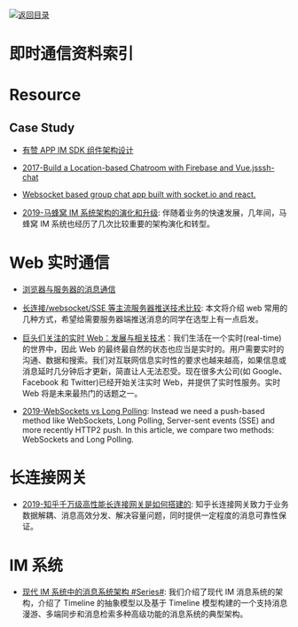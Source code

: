 [![返回目录](https://user-images.githubusercontent.com/5803001/38079637-ff0abcf0-3371-11e8-9b76-ad651620afc7.jpg)](https://github.com/wx-chevalier/Awesome-Lists)

# 即时通信资料索引

# Resource

## Case Study

- [有赞 APP IM SDK 组件架构设计](http://tech.youzan.com/you-zan-im-sdk-ke-hu-duan-she-ji/)

- [2017-Build a Location-based Chatroom with Firebase and Vue.js](https://parg.co/bLH)[ssh-chat](https://github.com/shazow/ssh-chat)

- [Websocket based group chat app built with socket.io and react.](https://github.com/justadudewhohacks/websocket-chat)

- [2019-马蜂窝 IM 系统架构的演化和升级](https://segmentfault.com/a/1190000019832652): 伴随着业务的快速发展，几年间，马蜂窝 IM 系统也经历了几次比较重要的架构演化和转型。

# Web 实时通信

- [浏览器与服务器的消息通信](http://blog.brucefeng.info/post/brower-server-msg)

- [长连接/websocket/SSE 等主流服务器推送技术比较](https://zhuanlan.zhihu.com/p/31297574): 本文将介绍 web 常用的几种方式，希望给需要服务器端推送消息的同学在选型上有一点启发。

- [巨头们关注的实时 Web：发展与相关技术](https://parg.co/UGB)：我们生活在一个实时(real-time)的世界中，因此 Web 的最终最自然的状态也应当是实时的。用户需要实时的沟通、数据和搜索。我们对互联网信息实时性的要求也越来越高，如果信息或消息延时几分钟后才更新，简直让人无法忍受。现在很多大公司(如 Google、Facebook 和 Twitter)已经开始关注实时 Web，并提供了实时性服务。实时 Web 将是未来最热门的话题之一。

- [2019-WebSockets vs Long Polling](https://www.ably.io/blog/websockets-vs-long-polling/): Instead we need a push-based method like WebSockets, Long Polling, Server-sent events (SSE) and more recently HTTP2 push. In this article, we compare two methods: WebSockets and Long Polling.

# 长连接网关

- [2019-知乎千万级高性能长连接网关是如何搭建的](https://mp.weixin.qq.com/s/gF2kyUtYQb53l10hln2I1g?from=groupmessage&isappinstalled=0): 知乎长连接网关致力于业务数据解耦、消息高效分发、解决容量问题，同时提供一定程度的消息可靠性保证。

# IM 系统

- [现代 IM 系统中的消息系统架构 #Series#](https://yq.aliyun.com/articles/701593): 我们介绍了现代 IM 消息系统的架构，介绍了 Timeline 的抽象模型以及基于 Timeline 模型构建的一个支持消息漫游、多端同步和消息检索多种高级功能的消息系统的典型架构。

